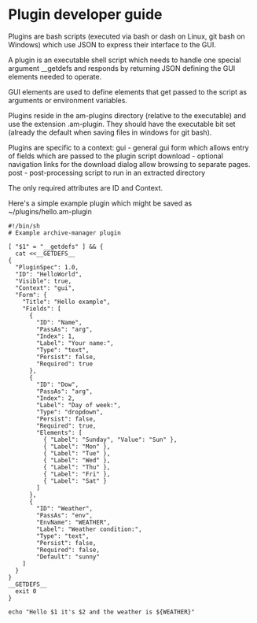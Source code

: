 # Plugin developer guide

Plugins are bash scripts (executed via bash or dash on Linux, git bash on Windows) which use
JSON to express their interface to the GUI.

A plugin is an executable shell script which needs to handle one special argument __getdefs
and responds by returning JSON defining the GUI elements needed to operate.

GUI elements are used to define elements that get passed to the script as arguments or
environment variables.

Plugins reside in the am-plugins directory (relative to the executable) and use the
extension .am-plugin. They should have the executable bit set (already the default
when saving files in windows for git bash).

Plugins are specific to a context:
  gui - general gui form which allows entry of fields which are passed to the plugin script
  download - optional navigation links for the download dialog allow browsing to separate
        pages.
  post - post-processing script to run in an extracted directory

The only required attributes are ID and Context.

Here's a simple example plugin which might be saved as ~/plugins/hello.am-plugin

```
#!/bin/sh
# Example archive-manager plugin

[ "$1" = "__getdefs" ] && {
  cat <<__GETDEFS__
{
  "PluginSpec": 1.0,
  "ID": "HelloWorld",
  "Visible": true,
  "Context": "gui",
  "Form": {
    "Title": "Hello example",
    "Fields": [
      {
        "ID": "Name",
        "PassAs": "arg",
        "Index": 1,
        "Label": "Your name:",
        "Type": "text",
        "Persist": false,
        "Required": true
      },
      {
        "ID": "Dow",
        "PassAs": "arg",
        "Index": 2,
        "Label": "Day of week:",
        "Type": "dropdown",
        "Persist": false,
        "Required": true,
        "Elements": [
          { "Label": "Sunday", "Value": "Sun" },
          { "Label": "Mon" },
          { "Label": "Tue" },
          { "Label": "Wed" },
          { "Label": "Thu" },
          { "Label": "Fri" },
          { "Label": "Sat" }
        ]
      },
      {
        "ID": "Weather",
        "PassAs": "env",
        "EnvName": "WEATHER",
        "Label": "Weather condition:",
        "Type": "text",
        "Persist": false,
        "Required": false,
        "Default": "sunny"
    ]
  }
}
__GETDEFS__
  exit 0
}

echo "Hello $1 it's $2 and the weather is ${WEATHER}"
```
